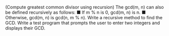 (Compute greatest common divisor using recursion) The gcd(m, n) can also be defined recursively as follows:
 ■ If m % n is 0, gcd(m, n) is n.
 ■ Otherwise, gcd(m, n) is gcd(n, m % n).
Write a recursive method to find the GCD. Write a test program that prompts the user to enter two integers and displays their GCD.